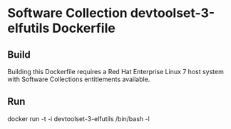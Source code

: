 Software Collection devtoolset-3-elfutils Dockerfile
====================================================

Build
-----

Building this Dockerfile requires a Red Hat Enterprise Linux 7 host
system with Software Collections entitlements available.

Run
---

docker run -t -i devtoolset-3-elfutils /bin/bash -l
